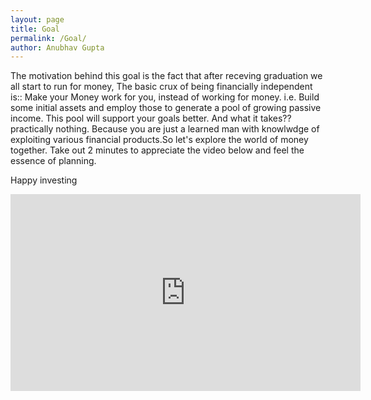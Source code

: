 ```yaml
---
layout: page
title: Goal
permalink: /Goal/
author: Anubhav Gupta
---
```

<style>
  body{
    background-image: url("https://i.postimg.cc/Vk125xM6/rupixen-com-67cnyou-8-Gk-unsplash.jpg");
  }
  </style>
The motivation behind this goal is the fact that after receving graduation we all start to run for money, The basic crux of being financially independent is:: Make your Money work for you, instead of working for money.
i.e. Build some initial assets and employ those to generate a pool of growing passive income. This pool will support your goals better. And what it takes?? practically nothing. Because you are just a learned man with knowlwdge of exploiting various financial products.So let's explore the world of money together.
Take out 2 minutes to appreciate the video below and feel the essence of planning.

Happy investing




<iframe width="560" height="315" src="https://www.youtube.com/embed/DHJED9XHblk" frameborder="0" allow="accelerometer; autoplay; encrypted-media; gyroscope; picture-in-picture" allowfullscreen></iframe>
